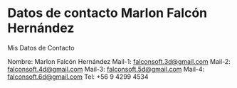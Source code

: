# Datos de contacto Marlon Falcón Hernández
Mis Datos de Contacto 

Nombre: Marlon Falcón Hernández
Mail-1: falconsoft.3d@gmail.com
Mail-2: falconsoft.4d@gmail.com
Mail-3: falconsoft.5d@gmail.com
Mail-4: falconsoft.6d@gmail.com
Tel: +56 9 4299 4534




